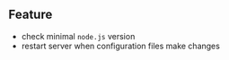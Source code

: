 ## Feature

* check minimal `node.js` version
* restart server when configuration files make changes
